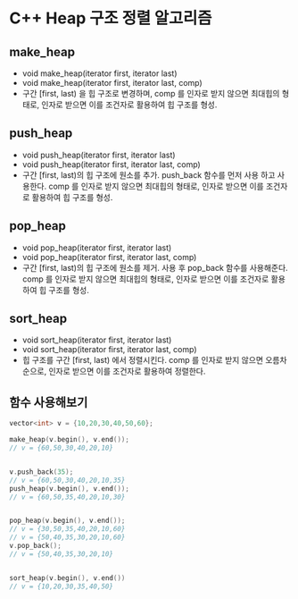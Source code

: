 # C++ Heap 구조 정렬 알고리즘

## make_heap
- void make_heap(iterator first, iterator last)
- void make_heap(iterator first, iterator last, comp)
- 구간 [first, last) 을 힙 구조로 변경하며, comp 를 인자로 받지 않으면 최대힙의 형태로, 인자로 받으면 이를 조건자로 활용하여 힙 구조를 형성.

## push_heap
- void push_heap(iterator first, iterator last)
- void push_heap(iterator first, iterator last, comp)
- 구간 [first, last)의 힙 구조에 원소를 추가. push_back 함수를 먼저 사용 하고 사용한다. comp 를 인자로 받지 않으면 최대힙의 형태로, 인자로 받으면 이를 조건자로 활용하여 힙 구조를 형성.

## pop_heap
- void pop_heap(iterator first, iterator last)
- void pop_heap(iterator first, iterator last, comp)
- 구간 [first, last)의 힙 구조에 원소를 제거. 사용 후 pop_back 함수를 사용해준다. comp 를 인자로 받지 않으면 최대힙의 형태로, 인자로 받으면 이를 조건자로 활용하여 힙 구조를 형성.

## sort_heap
- void sort_heap(iterator first, iterator last)
- void sort_heap(iterator first, iterator last, comp)
- 힙 구조를 구간 [first, last) 에서 정렬시킨다. comp 를 인자로 받지 않으면 오름차순으로, 인자로 받으면 이를 조건자로 활용하여 정렬한다.


## 함수 사용해보기
```C++
vector<int> v = {10,20,30,40,50,60};

make_heap(v.begin(), v.end());
// v = {60,50,30,40,20,10}


v.push_back(35);
// v = {60,50,30,40,20,10,35}
push_heap(v.begin(), v.end());
// v = {60,50,35,40,20,10,30}


pop_heap(v.begin(), v.end());
// v = {30,50,35,40,20,10,60}
// v = {50,40,35,30,20,10,60}
v.pop_back();
// v = {50,40,35,30,20,10}


sort_heap(v.begin(), v.end())
// v = {10,20,30,35,40,50}
```